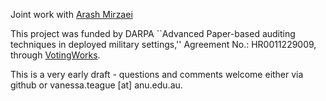 Joint work with [Arash Mirzaei](https://github.com/arash-mirzaei)

This project was funded by DARPA ``Advanced Paper-based auditing techniques in deployed military settings,'' Agreement No.: HR0011229009, through [VotingWorks](https://www.voting.works/about).

This is a very early draft - questions and comments welcome either via github or vanessa.teague [at] anu.edu.au.
